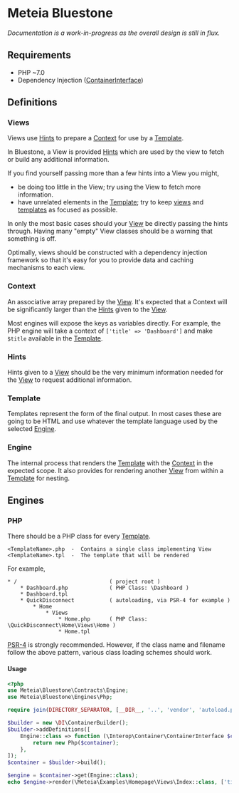 # Meteia Bluestone

_Documentation is a work-in-progress as the overall design is still in flux._

## Requirements

* PHP ~7.0
* Dependency Injection ([ContainerInterface](https://github.com/container-interop/container-interop#projects-implementing-containerinterface))

## Definitions

### Views

Views use [Hints](#Hints) to prepare a [Context](#Context) for use by a [Template](#Template).

In Bluestone, a View is provided [Hints](#Hints) which are used by the view to fetch or build any additional information.

If you find yourself passing more than a few hints into a View you might,

* be doing too little in the View; try using the View to fetch more information.
* have unrelated elements in the [Template](#Template); try to keep [views](#View) and [templates](#Template) as focused as possible.

In only the most basic cases should your [View](#View) be directly passing the hints through. Having many "empty" View classes should be a warning that something is off.

Optimally, views should be constructed with a dependency injection framework so that it's easy for you to provide data and caching mechanisms to each view.

### Context

An associative array prepared by the [View](#View). It's expected that a Context will be significantly larger than the [Hints](#Hints) given to the [View](#View).

Most engines will expose the keys as variables directly. For example, the PHP engine will take a context of `['title' => 'Dashboard']` and make `$title` available in the [Template](#Template).

### Hints

Hints given to a [View](#View) should be the very minimum information needed for the [View](#View) to request additional information.

### Template

Templates represent the form of the final output. In most cases these are going to be HTML and use whatever the template language used by the selected [Engine](#Engine).

### Engine

The internal process that renders the [Template](#Template) with the [Context](#Context) in the expected scope. It also provides for rendering another [View](#View) from within a [Template](#Template) for nesting.


## Engines

### PHP

There should be a PHP class for every [Template](#Template).

```
<TemplateName>.php  -  Contains a single class implementing View
<TemplateName>.tpl  -  The template that will be rendered
```

For example,
```
* /                             ( project root )
    * Dashboard.php             ( PHP Class: \Dashboard )
    * Dashboard.tpl
    * QuickDisconnect           ( autoloading, via PSR-4 for example )
        * Home
            * Views
                * Home.php      ( PHP Class: \QuickDisconnect\Home\Views\Home )
                * Home.tpl

```

[PSR-4](http://www.php-fig.org/psr/psr-4/) is strongly recommended. However, if the class name and filename follow the above pattern, various class loading schemes should work.

#### Usage

```php
<?php
use Meteia\Bluestone\Contracts\Engine;
use Meteia\Bluestone\Engines\Php;

require join(DIRECTORY_SEPARATOR, [__DIR__, '..', 'vendor', 'autoload.php']);

$builder = new \DI\ContainerBuilder();
$builder->addDefinitions([
    Engine::class => function (\Interop\Container\ContainerInterface $container) {
        return new Php($container);
    },
]);
$container = $builder->build();

$engine = $container->get(Engine::class);
echo $engine->render(\Meteia\Examples\Homepage\Views\Index::class, ['title' => 'this is the title']);
```
